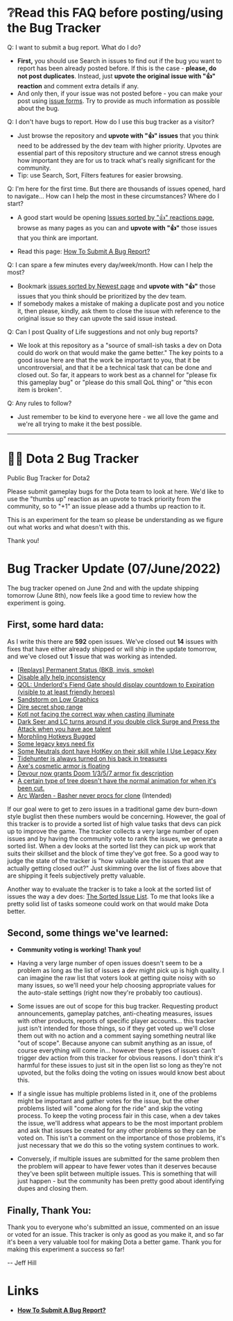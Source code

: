 # ❔Read this FAQ before posting/using the Bug Tracker

Q: I want to submit a bug report. What do I do?

* **First,** you should use Search in issues to find out if the bug you want to report has been already posted before. If this is the case - **please, do not post duplicates**. Instead, just **upvote the original issue with "👍" reaction** and comment extra details if any.
* And only then, if your issue was not posted before - you can make your post using [issue forms](https://github.com/ValveSoftware/Dota2-Gameplay/issues/new/choose). Try to provide as much information as possible about the bug. 

Q: I don't have bugs to report. How do I use this bug tracker as a visitor? 

* Just browse the repository and **upvote with "👍" issues** that you think need to be addressed by the dev team with higher priority. Upvotes are essential part of this repository structure and we cannot stress enough how important they are for us to track what's really significant for the community.
* Tip: use Search, Sort, Filters features for easier browsing.

Q: I'm here for the first time. But there are thousands of issues opened, hard to navigate... How can I help the most in these circumstances? Where do I start?

* A good start would be opening [Issues sorted by "👍" reactions page](https://github.com/ValveSoftware/Dota2-Gameplay/issues?q=is%3Aissue+is%3Aopen+sort%3Areactions-%2B1-desc), browse as many pages as you can and **upvote with "👍"** those issues that you think are important. 

* Read this page: [How To Submit A Bug Report?](.github/HELP/HELP.md)

Q: I can spare a few minutes every day/week/month. How can I help the most?

* Bookmark [issues sorted by Newest page](https://github.com/ValveSoftware/Dota2-Gameplay/issues?q=is%3Aopen+is%3Aissue) and **upvote with "👍"** those issues that you think should be prioritized by the dev team. 
* If somebody makes a mistake of making a duplicate post and you notice it, then please, kindly, ask them to close the issue with reference to the original issue so they can upvote the said issue instead. 

Q: Can I post Quality of Life suggestions and not only bug reports?

* We look at this repository as a "source of small-ish tasks a dev on Dota could do work on that would make the game better." The key points to a good issue here are that the work be important to you, that it be uncontroversial, and that it be a technical task that can be done and closed out. So far, it appears to work best as a channel for "please fix this gameplay bug" or "please do this small QoL thing" or "this econ item is broken".

Q: Any rules to follow?
* Just remember to be kind to everyone here - we all love the game and we're all trying to make it the best possible.

---
# 🧊🐸 Dota 2 Bug Tracker

Public Bug Tracker for Dota2

Please submit gameplay bugs for the Dota team to look at here. We'd like to use the "thumbs up" reaction as an upvote to track priority from the community, so to "+1" an issue please add a thumbs up reaction to it.

This is an experiment for the team so please be understanding as we figure out what works and what doesn't with this.

Thank you! 

# Bug Tracker Update (07/June/2022)

The bug tracker opened on June 2nd and with the update shipping tomorrow (June 8th), now feels like a good time to review how the experiment is going.

## First, some hard data:
As I write this there are **592** open issues. We've closed out **14** issues with fixes that have either already shipped or will ship in the update tomorrow, and we've closed out **1** issue that was working as intended.

- [[Replays] Permanent Status (BKB, invis, smoke)](https://github.com/jeffhill/Dota2/issues/53)
- [Disable ally help inconsistency](https://github.com/jeffhill/Dota2/issues/15)
- [QOL: Underlord's Fiend Gate should display countdown to Expiration (visible to at least friendly heroes)](https://github.com/jeffhill/Dota2/issues/47)
- [Sandstorm on Low Graphics](https://github.com/jeffhill/Dota2/issues/222)
- [Dire secret shop range](https://github.com/jeffhill/Dota2/issues/64)
- [Kotl not facing the correct way when casting illuminate](https://github.com/jeffhill/Dota2/issues/13)
- [Dark Seer and LC turns around if you double click Surge and Press the Attack when you have aoe talent](https://github.com/jeffhill/Dota2/issues/22)
- [Morphling Hotkeys Bugged](https://github.com/jeffhill/Dota2/issues/3)
- [Some legacy keys need fix](https://github.com/jeffhill/Dota2/issues/7)
- [Some Neutrals dont have HotKey on their skill while I Use Legacy Key](https://github.com/jeffhill/Dota2/issues/327)
- [Tidehunter is always turned on his back in treasures](https://github.com/jeffhill/Dota2/issues/415)
- [Axe's cosmetic armor is floating](https://github.com/jeffhill/Dota2/issues/414)
- [Devour now grants Doom 1/3/5/7 armor fix description](https://github.com/jeffhill/Dota2/issues/152)
- [A certain type of tree doesn't have the normal animation for when it's been cut.](https://github.com/jeffhill/Dota2/issues/38)
- [Arc Warden - Basher never procs for clone](https://github.com/jeffhill/Dota2/issues/48) (Intended)


If our goal were to get to zero issues in a traditional game dev burn-down style buglist then these numbers would be concerning. However, the goal of this tracker is to provide a sorted list of high value tasks that devs can pick up to improve the game. The tracker collects a very large number of open issues and by having the community vote to rank the issues, we generate a sorted list. When a dev looks at the sorted list they can pick up work that suits their skillset and the block of time they've got free. So a good way to judge the state of the tracker is "how valuable are the issues that are actually getting closed out?" Just skimming over the list of fixes above that are shipping it feels subjectively pretty valuable.

Another way to evaluate the tracker is to take a look at the sorted list of issues the way a dev does:
[The Sorted Issue List](https://github.com/jeffhill/Dota2/issues?q=is%3Aissue+is%3Aopen+sort%3Areactions-%2B1-desc). To me that looks like a pretty solid list of tasks someone could work on that would make Dota better.



## Second, some things we've learned:

- **Community voting is working! Thank you!**

- Having a very large number of open issues doesn't seem to be a problem as long as the list of issues a dev might pick up is high quality. I can imagine the raw list that voters look at getting quite noisy with so many issues, so we'll need your help choosing appropriate values for the auto-stale settings (right now they're probably too cautious).

- Some issues are out of scope for this bug tracker. Requesting product announcements, gameplay patches, anti-cheating measures, issues with other products, reports of specific player accounts... this tracker just isn't intended for those things, so if they get voted up we'll close them out with no action and a comment saying something neutral like "out of scope". Because anyone can submit anything as an issue, of course everything will come in... however these types of issues can't trigger dev action from this tracker for obvious reasons. I don't think it's harmful for these issues to just sit in the open list so long as they're not upvoted, but the folks doing the voting on issues would know best about this.

- If a single issue has multiple problems listed in it, one of the problems might be important and gather votes for the issue, but the other problems listed will "come along for the ride" and skip the voting process. To keep the voting process fair in this case, when a dev takes the issue, we'll address what appears to be the most important problem and ask that issues be created for any other problems so they can be voted on. This isn't a comment on the importance of those problems, it's just necessary that we do this so the voting system continues to work.

- Conversely, if multiple issues are submitted for the same problem then the problem will appear to have fewer votes than it deserves because they've been split between multiple issues. This is something that will just happen - but the community has been pretty good about identifying dupes and closing them.


## Finally, Thank You:
Thank you to everyone who's submitted an issue, commented on an issue or voted for an issue. This tracker is only as good as you make it, and so far it's been a very valuable tool for making Dota a better game. Thank you for making this experiment a success so far!

-- Jeff Hill



# **Links**

- [**How To Submit A Bug Report?**](.github/HELP/HELP.md)
